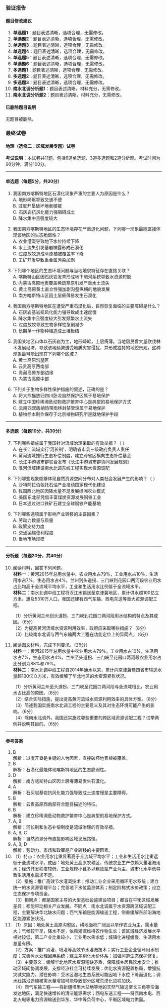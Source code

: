 ### 验证报告

#### 题目修改建议
1. **单选题1**：题目表述清晰，选项合理，无需修改。
2. **单选题2**：题目表述清晰，选项合理，无需修改。
3. **单选题3**：题目表述清晰，选项合理，无需修改。
4. **单选题4**：题目表述清晰，选项合理，无需修改。
5. **单选题5**：题目表述清晰，选项合理，无需修改。
6. **单选题6**：题目表述清晰，选项合理，无需修改。
7. **多选题1**：题目表述清晰，选项合理，无需修改。
8. **多选题2**：题目表述清晰，选项合理，无需修改。
9. **多选题3**：题目表述清晰，选项合理，无需修改。
10. **南水北调分析题1**：题目表述清晰，材料充分，无需修改。
11. **南水北调分析题2**：题目表述清晰，材料充分，无需修改。

#### 已删除题目说明
无题目被删除。

### 最终试卷

#### 地理（选修二：区域发展专题）试卷
**考试说明**：本试卷共11题，包括6道单选题、3道多选题和2道分析题。考试时间为60分钟，满分100分。

---

#### 单选题（每题5分，共30分）
1. 我国南方喀斯特地区石漠化现象严重的主要人为原因是什么？  
   A. 地形崎岖导致交通不便  
   B. 过度开垦破坏地表植被  
   C. 石灰岩抗风化能力强阻碍成土  
   D. 降水集中且强度较大  

2. 我国南方喀斯特地区的生态环境存在严重退化问题，下列哪一现象最能直接体现该地区的生态脆弱性？  
   A. 农业灌溉导致地下水位持续下降  
   B. 水土流失引发基岩裸露形成石漠化  
   C. 过度放牧造成草原植被覆盖率下降  
   D. 工矿开发导致重金属污染加剧  

3. 下列哪个地区的生态环境问题与当地地貌特征存在直接关联？  
   A. 喀斯特山区因石灰岩发育形成地下暗河系统导致水资源短缺  
   B. 内蒙古高原地表覆盖稀疏草原引发严重水土流失  
   C. 黄土高原黄土直立性强加剧沟壑纵横的地貌发展  
   D. 南方喀斯特山区因土层瘠薄易发生石漠化  

4. 我国南方喀斯特地区在遭受严重石漠化后，自然恢复面临的主要障碍是什么？  
   A. 石灰岩基岩抗风化能力强导致成土速度慢  
   B. 降水集中且强度较大引发频繁水土流失  
   C. 过度放牧导致生物多样性急剧减少  
   D. 长期单一作物种植造成土壤板结  

5. 我国某地区山体以石灰岩为主，地形崎岖，土层瘠薄。当地居民曾大量砍伐林木发展经济，导致该地频繁遭受地质灾害侵扰，并形成独特的地貌景观。这种现象最可能出现在下列哪个区域？  
   A. 黄土高原沟壑区  
   B. 云贵高原西南部  
   C. 青藏高原东部边缘  
   D. 内蒙古高原中部  

6. 下列关于生物多样性保护措施的叙述，正确的是？  
   A. 将大熊猫放归四川卧龙自然保护区属于易地保护  
   B. 建立中国珍稀濒危动物救护繁育中心是典型的易地保护方式  
   C. 云南西双版纳热带雨林封禁管理属于易地保护  
   D. 植物标本制作保存于北京植物研究所是就地保护手段  

---

#### 多选题（每题10分，共30分）
7. 下列哪些措施属于我国针对流域治理采取的有效举措？（ ）  
   A. 在长江流域实行‘河长制’，明确省市县三级政府负责人责任  
   B. 黄河流域推行生态补偿制度，建立跨省区横向生态补偿基金  
   C. 长江中游城市群联合发布《长江中游城市群协同发展规划》  
   D. 淮河流域建设南水北调东线工程实现水资源调配  

8. 下列哪些现象能够体现自然资源空间分布对人类社会发展产生的影响？（ ）  
   A. 沙特阿拉伯依托石油产业推动国家现代化建设  
   B. 我国西北地区因降水量不足发展绿洲农业模式  
   C. 美国东北部凭借丰富煤炭资源发展钢铁工业  
   D. 日本通过进口铁矿石建立全球钢铁产能基地  

9. 下列哪些选项属于影响产业转移的主要因素？  
   A. 劳动力数量与质量  
   B. 政策支持力度  
   C. 交通运输便利程度  
   D. 当地市场规模  

---

#### 分析题（每题20分，共40分）
10. 阅读材料，回答下列问题。  
    **材料一**：黄河2015年总用水量中，农业用水占79%，工业用水占10%，生活用水占7%，生态用水占4%。兰州到头道拐、三门峡到花园口两河段农业用水占比均高于全流域平均水平，工业和生活用水比例低于全流域水平。  
    **材料二**：南水北调中线工程将汉江水输送至京津冀地区，累计供水超100亿立方米，惠及5310万人口。我国还建有西气东输、西电东送等重大资源调配工程。  

    （1）分析黄河兰州到头道拐、三门峡到花园口两河段用水结构的特点及其成因。（6分）  
    （2）为提高黄河流域水资源利用效率，政府应采取哪些措施？（8分）  
    （3）比较南水北调与西气东输两大工程在功能定位上的异同点。（6分）  

11. 阅读图文材料，完成下列要求。（26分）  
    **材料一**：黄河2015年总用水量中农业用水占79%，工业用水占10%，生活用水占7%，生态用水占4%。兰州至头道拐、三门峡至花园口两河段农业用水占比分别为88%和79%。  
    **材料二**：南水北调中线工程自2014年通水以来，累计向京津冀豫四省市输送水量超100亿立方米，有效缓解了华北地区的水资源紧张状况。  

    （1）分析黄河兰州至头道拐、三门峡至花园口两河段与全流域相比，农业用水占比高的原因。（6分）  
    （2）结合实际措施，提出提高黄河流域水资源利用效率的具体方案。（8分）  
    （3）简述我国实施南水北调工程的主要意义及其对生态环境可能产生的影响。（6分）  
    （4）除南水北调外，我国还实施过哪些重要的跨区域资源调配工程？试举两例并说明其目的。（6分）  

---

#### 参考答案
1. B  
   解析：过度开垦是关键的人为因素，直接破坏地表植被覆盖。  
2. B  
   解析：石漠化最能体现喀斯特地区的生态脆弱性。  
3. D  
   解析：南方喀斯特山区因土层瘠薄易发生石漠化。  
4. A  
   解析：石灰岩基岩抗风化能力强导致成土速度慢是主要障碍。  
5. B  
   解析：云贵高原西南部符合题目描述的特征。  
6. B  
   解析：建立珍稀濒危动物救护繁育中心是典型的易地保护方式。  
7. A, B  
   解析：河长制和生态补偿制度是流域治理的有效举措。  
8. A, B, C  
   解析：自然资源分布直接影响区域发展路径。  
9. A, B, D  
   解析：劳动力、市场和政策是产业转移的主要因素。  
10. （1）特点：农业用水比重显著高于全流域平均水平；工业和生活用水比重远低于全流域水平。成因：地处黄土高原农耕区，传统农业生产依赖大量灌溉用水；经济开发程度较低，工业规模小且多以粗放型产业为主，城市化水平低导致生活用水需求不足。  
    （2）措施：推广高效节水灌溉技术；推动工业企业采用循环用水系统；建立统一的水资源管理平台；完善地下水位监测体系；制定阶梯式水价政策；设立生态保护专项资金。  
    （3）相同点：都是国家主导的大型基础设施建设项目；都旨在平衡区域发展差异；都能带动相关产业发展。不同点：南水北调属于水资源跨区域调配工程，主要解决华北缺水问题；西气东输是能源输送工程，侧重缓解东部沿海地区能源紧张状况。  
11. （1）原因：地处黄土高原沟壑区，耕地面积广阔且以旱作农业为主，需水量大；气候较干旱，降水不足，依赖灌溉维持农作物生长；该区域经济发展水平相对较低，第二产业比重较小，工业用水需求低；城镇化进程缓慢，生活用水总量有限。  
    （2）方案：推广滴灌、喷灌等高效节水灌溉技术；实行工业企业循环用水制度；完善污水处理回用系统；建立差别化水价体系；加强河道生态保护修复。  
    （3）主要意义：缓解华北地区水资源短缺矛盾，保障城乡居民饮水安全；推动区域间协调发展，支撑经济社会可持续发展；优化水资源配置格局，增强抗灾减灾能力。潜在影响：受水区湿地生态系统可能因地下水位下降而退化；调水线路沿途植被需水量增加可能导致部分区域荒漠化进程加快。  
    （4）西气东输工程——将新疆塔里木盆地等地的天然气输送至长三角等沿海发达地区，满足快速增长的清洁能源需求；西电东送工程——将西南水电、西北火电等电力资源输送到华东、华中等负荷中心，平衡区域电力供需。